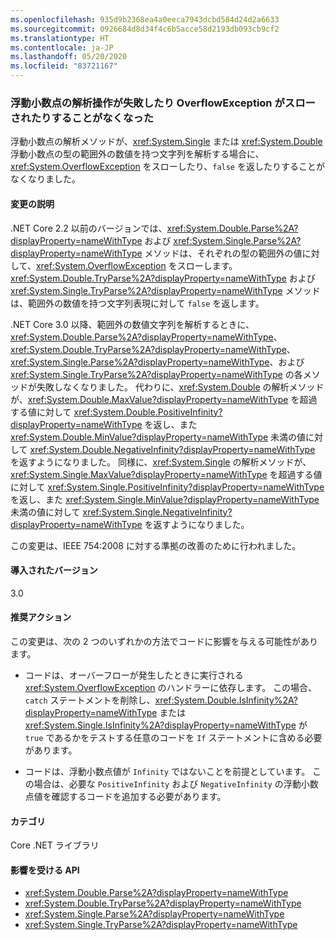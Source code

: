 ```yaml
---
ms.openlocfilehash: 935d9b2368ea4a0eeca7943dcbd584d24d2a6633
ms.sourcegitcommit: 0926684d8d34f4c6b5acce58d2193db093cb9cf2
ms.translationtype: HT
ms.contentlocale: ja-JP
ms.lasthandoff: 05/20/2020
ms.locfileid: "83721167"
---
```

### <a name="floating-point-parsing-operations-no-longer-fail-or-throw-an-overflowexception"></a>浮動小数点の解析操作が失敗したり OverflowException がスローされたりすることがなくなった

浮動小数点の解析メソッドが、<xref:System.Single> または <xref:System.Double> 浮動小数点の型の範囲外の数値を持つ文字列を解析する場合に、<xref:System.OverflowException> をスローしたり、`false` を返したりすることがなくなりました。

#### <a name="change-description"></a>変更の説明

.NET Core 2.2 以前のバージョンでは、<xref:System.Double.Parse%2A?displayProperty=nameWithType> および <xref:System.Single.Parse%2A?displayProperty=nameWithType> メソッドは、それぞれの型の範囲外の値に対して、<xref:System.OverflowException> をスローします。 <xref:System.Double.TryParse%2A?displayProperty=nameWithType> および <xref:System.Single.TryParse%2A?displayProperty=nameWithType> メソッドは、範囲外の数値を持つ文字列表現に対して `false` を返します。

.NET Core 3.0 以降、範囲外の数値文字列を解析するときに、<xref:System.Double.Parse%2A?displayProperty=nameWithType>、<xref:System.Double.TryParse%2A?displayProperty=nameWithType>、<xref:System.Single.Parse%2A?displayProperty=nameWithType>、および <xref:System.Single.TryParse%2A?displayProperty=nameWithType> の各メソッドが失敗しなくなりました。 代わりに、<xref:System.Double> の解析メソッドが、<xref:System.Double.MaxValue?displayProperty=nameWithType> を超過する値に対して <xref:System.Double.PositiveInfinity?displayProperty=nameWithType> を返し、また <xref:System.Double.MinValue?displayProperty=nameWithType> 未満の値に対して <xref:System.Double.NegativeInfinity?displayProperty=nameWithType> を返すようになりました。 同様に、<xref:System.Single> の解析メソッドが、<xref:System.Single.MaxValue?displayProperty=nameWithType> を超過する値に対して <xref:System.Single.PositiveInfinity?displayProperty=nameWithType> を返し、また <xref:System.Single.MinValue?displayProperty=nameWithType> 未満の値に対して <xref:System.Single.NegativeInfinity?displayProperty=nameWithType> を返すようになりました。

この変更は、IEEE 754:2008 に対する準拠の改善のために行われました。

#### <a name="version-introduced"></a>導入されたバージョン

3.0

#### <a name="recommended-action"></a>推奨アクション

この変更は、次の 2 つのいずれかの方法でコードに影響を与える可能性があります。

- コードは、オーバーフローが発生したときに実行される <xref:System.OverflowException> のハンドラーに依存します。 この場合、`catch` ステートメントを削除し、<xref:System.Double.IsInfinity%2A?displayProperty=nameWithType> または <xref:System.Single.IsInfinity%2A?displayProperty=nameWithType> が `true` であるかをテストする任意のコードを `If` ステートメントに含める必要があります。

- コードは、浮動小数点値が `Infinity` ではないことを前提としています。 この場合は、必要な `PositiveInfinity` および `NegativeInfinity` の浮動小数点値を確認するコードを追加する必要があります。

#### <a name="category"></a>カテゴリ

Core .NET ライブラリ

#### <a name="affected-apis"></a>影響を受ける API

- <xref:System.Double.Parse%2A?displayProperty=nameWithType>
- <xref:System.Double.TryParse%2A?displayProperty=nameWithType>
- <xref:System.Single.Parse%2A?displayProperty=nameWithType>
- <xref:System.Single.TryParse%2A?displayProperty=nameWithType>

<!--

#### Affected APIs

- `Overload:System.Double.Parse`
- `Overload:System.Double.TryParse`
- `Overload:System.Single.Parse`
- `Overload:System.Single.TryParse`

-->
